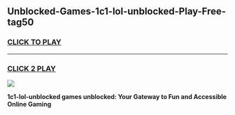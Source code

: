 
## Unblocked-Games-1c1-lol-unblocked-Play-Free-tag50
<h3>
<a href="https://premium76.site?title=1c1-lol-unblocked&ref=21A">CLICK TO PLAY</a></h3>
<hr>

<h3>
<a href="https://premium76.site?title=1c1-lol-unblocked&ref=21A">CLICK 2 PLAY</a>
  
</h3>

<a href="https://premium76.site?title=1c1-lol-unblocked&ref=21A"><img src="https://clearcache.store/games.png"></a>


**1c1-lol-unblocked games unblocked: Your Gateway to Fun and Accessible Online Gaming**

